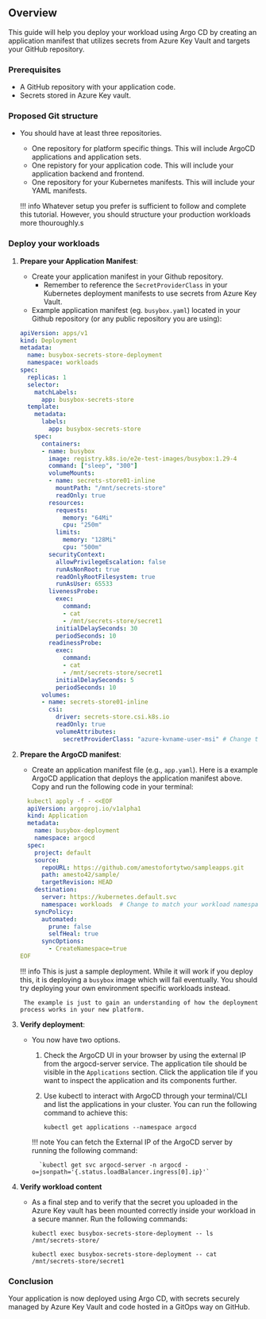 ## Overview

This guide will help you deploy your workload using Argo CD by creating an application manifest that utilizes secrets from Azure Key Vault and targets your GitHub repository.

### Prerequisites

- A GitHub repository with your application code.
- Secrets stored in Azure Key vault.

### Proposed Git structure

- You should have at least three repositories.
    - One repository for platform specific things. This will include ArgoCD applications and application sets.
    - One repistory for your application code. This will include your application backend and frontend.
    - One repository for your Kubernetes manifests. This will include your YAML manifests.

    !!! info
        Whatever setup you prefer is sufficient to follow and complete this tutorial. However, you should structure your production workloads more thouroughly.s

### Deploy your workloads

1. **Prepare your Application Manifest**:
    - Create your application manifest in your Github repository.
        - Remember to reference the `SecretProviderClass` in your Kubernetes deployment manifests to use secrets from Azure Key Vault.
    - Example application manifest (eg. `busybox.yaml`) located in your Github repository (or any public repository you are using):
    ```yaml
    apiVersion: apps/v1
    kind: Deployment
    metadata:
      name: busybox-secrets-store-deployment
      namespace: workloads
    spec:
      replicas: 1
      selector:
        matchLabels:
          app: busybox-secrets-store
      template:
        metadata:
          labels:
            app: busybox-secrets-store
        spec:
          containers:
          - name: busybox
            image: registry.k8s.io/e2e-test-images/busybox:1.29-4
            command: ["sleep", "300"]
            volumeMounts:
            - name: secrets-store01-inline
              mountPath: "/mnt/secrets-store"
              readOnly: true
            resources:
              requests:
                memory: "64Mi"
                cpu: "250m"
              limits:
                memory: "128Mi"
                cpu: "500m"
            securityContext:
              allowPrivilegeEscalation: false
              runAsNonRoot: true
              readOnlyRootFilesystem: true
              runAsUser: 65533
            livenessProbe:
              exec:
                command:
                - cat
                - /mnt/secrets-store/secret1
              initialDelaySeconds: 30
              periodSeconds: 10
            readinessProbe:
              exec:
                command:
                - cat
                - /mnt/secrets-store/secret1
              initialDelaySeconds: 5
              periodSeconds: 10
          volumes:
          - name: secrets-store01-inline
            csi:
              driver: secrets-store.csi.k8s.io
              readOnly: true
              volumeAttributes:
                secretProviderClass: "azure-kvname-user-msi" # Change this to reflect your secretProviderClass name if you deviated from the walkthrough
    ```
2. **Prepare the ArgoCD manifest**:
    - Create an application manifest file (e.g., `app.yaml`). Here is a example ArgoCD application that deploys the application manifest above. Copy and run the following code in your terminal:

    ```yaml
      kubectl apply -f - <<EOF
      apiVersion: argoproj.io/v1alpha1
      kind: Application
      metadata:
        name: busybox-deployment
        namespace: argocd
      spec:
        project: default
        source:
          repoURL: https://github.com/amestofortytwo/sampleapps.git
          path: amesto42/sample/
          targetRevision: HEAD
        destination:
          server: https://kubernetes.default.svc
          namespace: workloads  # Change to match your workload namespace
        syncPolicy:
          automated:
            prune: false
            selfHeal: true
          syncOptions:
            - CreateNamespace=true
    EOF
    ```

    !!! info
        This is just a sample deployment. While it will work if you deploy this, it is deploying a `busybox` image which will fail eventually. You should try deploying your own environment specific workloads instead.

        The example is just to gain an understanding of how the deployment process works in your new platform.

5. **Verify deployment**:
    - You now have two options.
        1. Check the ArgoCD UI in your browser by using the external IP from the argocd-server service. The application tile should be visible in the `Applications` section. Click the application tile if you want to inspect the application and its components further.

        2. Use kubectl to interact with ArgoCD through your terminal/CLI and list the applications in your cluster. You can run the following command to achieve this:
        
            `kubectl get applications --namespace argocd`

        !!! note
            You can fetch the External IP of the ArgoCD server by running the following command:
            
            `kubectl get svc argocd-server -n argocd -o=jsonpath='{.status.loadBalancer.ingress[0].ip}'`


6. **Verify workload content**
    - As a final step and to verify that the secret you uploaded in the Azure Key vault has been mounted correctly inside your workload in a secure manner. Run the following commands:

        `kubectl exec busybox-secrets-store-deployment -- ls /mnt/secrets-store/`

        `kubectl exec busybox-secrets-store-deployment -- cat /mnt/secrets-store/secret1`
    
### Conclusion

Your application is now deployed using Argo CD, with secrets securely managed by Azure Key Vault and code hosted in a GitOps way on GitHub.